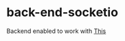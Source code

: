 # back-end-socketio
Backend enabled to work with [This](https://github.com/Pispros/chat-app-react-frontend)
